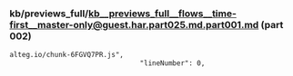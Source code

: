 ### kb/previews_full/kb__previews_full__flows__time-first__master-only@guest.har.part025.md.part001.md (part 002)

```md
alteg.io/chunk-6FGVQ7PR.js",
                                "lineNumber": 0,
             
```

```
